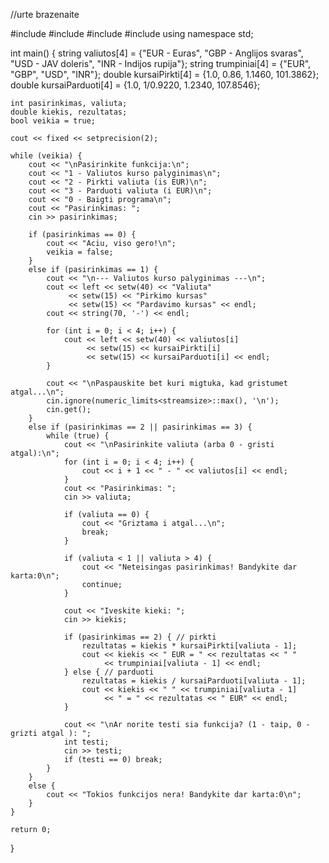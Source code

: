 //urte brazenaite

#include <iostream>
#include <iomanip>
#include <string>
#include <limits>
using namespace std;

int main() {
    string valiutos[4] = {"EUR - Euras",
                          "GBP - Anglijos svaras",
                          "USD - JAV doleris",
                          "INR - Indijos rupija"};
    string trumpiniai[4] = {"EUR", "GBP", "USD", "INR"};
    double kursaiPirkti[4] = {1.0, 0.86, 1.1460, 101.3862};
    double kursaiParduoti[4] = {1.0, 1/0.9220, 1.2340, 107.8546};

    int pasirinkimas, valiuta;
    double kiekis, rezultatas;
    bool veikia = true;

    cout << fixed << setprecision(2);

    while (veikia) {
        cout << "\nPasirinkite funkcija:\n";
        cout << "1 - Valiutos kurso palyginimas\n";
        cout << "2 - Pirkti valiuta (is EUR)\n";
        cout << "3 - Parduoti valiuta (i EUR)\n";
        cout << "0 - Baigti programa\n";
        cout << "Pasirinkimas: ";
        cin >> pasirinkimas;

        if (pasirinkimas == 0) {
            cout << "Aciu, viso gero!\n";
            veikia = false;
        }
        else if (pasirinkimas == 1) {
            cout << "\n--- Valiutos kurso palyginimas ---\n";
            cout << left << setw(40) << "Valiuta"
                 << setw(15) << "Pirkimo kursas"
                 << setw(15) << "Pardavimo kursas" << endl;
            cout << string(70, '-') << endl;

            for (int i = 0; i < 4; i++) {
                cout << left << setw(40) << valiutos[i]
                     << setw(15) << kursaiPirkti[i]
                     << setw(15) << kursaiParduoti[i] << endl;
            }

            cout << "\nPaspauskite bet kuri migtuka, kad gristumet atgal...\n";
            cin.ignore(numeric_limits<streamsize>::max(), '\n');
            cin.get();
        }
        else if (pasirinkimas == 2 || pasirinkimas == 3) {
            while (true) {
                cout << "\nPasirinkite valiuta (arba 0 - gristi atgal):\n";
                for (int i = 0; i < 4; i++) {
                    cout << i + 1 << " - " << valiutos[i] << endl;
                }
                cout << "Pasirinkimas: ";
                cin >> valiuta;

                if (valiuta == 0) {
                    cout << "Griztama i atgal...\n";
                    break;
                }

                if (valiuta < 1 || valiuta > 4) {
                    cout << "Neteisingas pasirinkimas! Bandykite dar karta:0\n";
                    continue;
                }

                cout << "Iveskite kieki: ";
                cin >> kiekis;

                if (pasirinkimas == 2) { // pirkti
                    rezultatas = kiekis * kursaiPirkti[valiuta - 1];
                    cout << kiekis << " EUR = " << rezultatas << " "
                         << trumpiniai[valiuta - 1] << endl;
                } else { // parduoti
                    rezultatas = kiekis / kursaiParduoti[valiuta - 1];
                    cout << kiekis << " " << trumpiniai[valiuta - 1]
                         << " = " << rezultatas << " EUR" << endl;
                }

                cout << "\nAr norite testi sia funkcija? (1 - taip, 0 - grizti atgal ): ";
                int testi;
                cin >> testi;
                if (testi == 0) break;
            }
        }
        else {
            cout << "Tokios funkcijos nera! Bandykite dar karta:0\n";
        }
    }

    return 0;
}
